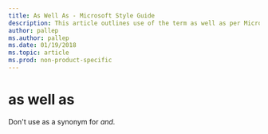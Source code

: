 ```yaml
---
title: As Well As - Microsoft Style Guide
description: This article outlines use of the term as well as per Microsoft style guidelines.
author: pallep
ms.author: pallep
ms.date: 01/19/2018
ms.topic: article
ms.prod: non-product-specific
---
```


# as well as

Don't use as a synonym for *and.*
